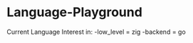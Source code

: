 # Language-Playground

Current Language Interest in:
                          -low_level = zig
                          -backend = go
